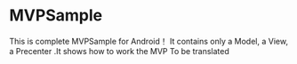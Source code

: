 # MVPSample
This is complete MVPSample for Android！ It contains only a Model, a View, a Precenter .It shows how to work the MVP
To be translated
